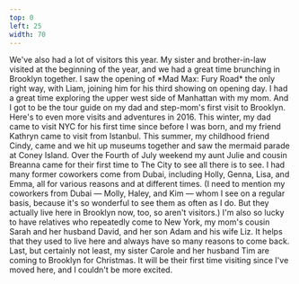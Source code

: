 ```yaml
---
top: 0
left: 25
width: 70
---
```

<span class="voice--tom">
We've also had a lot of visitors this year.
My sister and brother-in-law visited at the beginning of the year,
and we had a great time brunching in Brooklyn together.
I saw the opening of *Mad Max: Fury Road* the only right way,
with Liam,
joining him for his third showing on opening day.
I had a great time exploring the upper west side of Manhattan with my mom.
And I got to be the tour guide on my dad and step-mom's first visit to Brooklyn.
Here's to even more visits and adventures in 2016.
</span>

<span class="voice--teresa">
This winter, my dad came to visit NYC for his first time since before I was born,
and my friend Kathryn came to visit from Istanbul.
This summer, my childhood friend Cindy,
came and we hit up museums together and saw the mermaid parade at Coney Island.
Over the Fourth of July weekend my aunt Julie and cousin Breanna came for their first time to The City to see all there is to see.
I had many former coworkers come from Dubai, including Holly, Genna, Lisa, and Emma,
all for various reasons and at different times.
(I need to mention my coworkers from Dubai
— Molly, Haley, and Kim —
whom I see on a regular basis, because it's so wonderful to see them as often as I do.
But they actually live here in Brooklyn now, too, so aren't visitors.)
</span>

<span class="voice--teresa">
I'm also so lucky to have relatives who repeatedly come to New York,
my mom's cousin Sarah and her husband David,
and her son Adam and his wife Liz.
It helps that they used to live here and always have so many reasons to come back.
</span>

<span class="voice--teresa">
Last, but certainly not least, my sister Carole and her husband Tim are coming to Brooklyn for Christmas.
It will be their first time visiting since I've moved here, and I couldn't be more excited.
</span>

